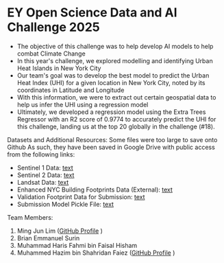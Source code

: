# EY Open Science Data and AI Challenge 2025
* The objective of this challenge was to help develop AI models to help combat Climate Change
* In this year's challenge, we explored modelling and identifying Urban Heat Islands in New York City
* Our team's goal was to develop the best model to predict the Urban Heat Index (UHI) for a given location in New York City, noted by its coordinates in Latitude and Longitude
* With this information, we were to extract out certain geospatial data to help us infer the UHI using a regression model
* Ultimately, we developed a regression model using the Extra Trees Regressor with an R2 score of 0.9774 to accurately predict the UHI for this challenge, landing us at the top 20 globally in the challenge (#18).

Datasets and Additional Resources:
Some files were too large to save onto Github
As such, they have been saved in Google Drive with public access from the following links:
* Sentinel 1 Data: [text](https://drive.google.com/file/d/1MhX8svE3fSYNXcDAiRY8DVYFNFG4-ke5/view?usp=share_link)
* Sentinel 2 Data: [text](https://drive.google.com/file/d/1cKFX8SmXuudR3MZOMpXXhHp3HuDDq8QG/view?usp=share_link)
* Landsat Data: [text](https://drive.google.com/file/d/1Y629OyVSqFUoMNdh2HH9SXbcvDSBnIFM/view?usp=sharing)
* Enhanced NYC Building Footprints Data (External): [text](https://drive.google.com/file/d/1bkB7fh2nMnvjrGrYj61n513xRPdjsa_T/view?usp=sharing)
* Validation Footprint Data for Submission: [text](https://drive.google.com/file/d/1YogJ4d2PjILroRKmfwT-UpP1u0Zuze_Q/view?usp=sharing)
* Submission Model Pickle File: [text](https://drive.google.com/file/d/1YogJ4d2PjILroRKmfwT-UpP1u0Zuze_Q/view?usp=sharing)

Team Members:
1. Ming Jun Lim ([GitHub Profile](https://github.com/mingjun1120)
)
2. Brian Emmanuel Surin
3. Muhammad Haris Fahmi bin Faisal Hisham
4. Muhammed Hazim bin Shahridan Faiez ([GitHub Profile](https://github.com/nlpguy2022)
)